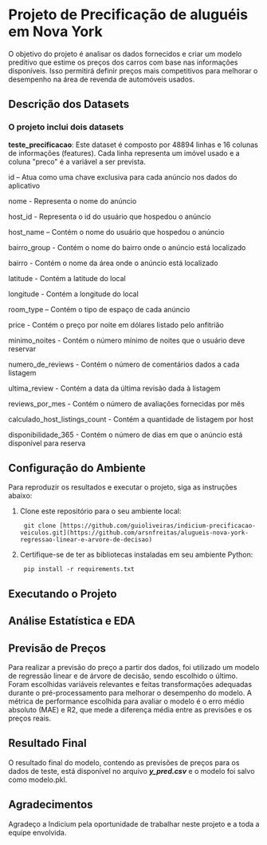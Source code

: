 
# Projeto de Precificação de aluguéis em Nova York

O objetivo do projeto é analisar os dados fornecidos e criar um modelo preditivo que estime os preços dos carros com base nas informações disponíveis. Isso permitirá definir preços mais competitivos para melhorar o desempenho na área de revenda de automóveis usados.

## Descrição dos Datasets

### O projeto inclui dois datasets

**teste_precificacao**: Este dataset é composto por 48894 linhas e 16 colunas de informações (features). Cada linha representa um imóvel usado e a coluna "preco" é a variável a ser prevista.

id – Atua como uma chave exclusiva para cada anúncio nos dados do aplicativo

nome - Representa o nome do anúncio

host_id - Representa o id do usuário que hospedou o anúncio

host_name – Contém o nome do usuário que hospedou o anúncio

bairro_group - Contém o nome do bairro onde o anúncio está localizado

bairro - Contém o nome da área onde o anúncio está localizado

latitude - Contém a latitude do local

longitude - Contém a longitude do local

room_type – Contém o tipo de espaço de cada anúncio

price - Contém o preço por noite em dólares listado pelo anfitrião

minimo_noites - Contém o número mínimo de noites que o usuário deve reservar

numero_de_reviews - Contém o número de comentários dados a cada listagem

ultima_review - Contém a data da última revisão dada à listagem

reviews_por_mes - Contém o número de avaliações fornecidas por mês

calculado_host_listings_count - Contém a quantidade de listagem por host

disponibilidade_365 - Contém o número de dias em que o anúncio está disponível para reserva


## Configuração do Ambiente

Para reproduzir os resultados e executar o projeto, siga as instruções abaixo:

1. Clone este repositório para o seu ambiente local:

        git clone [https://github.com/guioliveiras/indicium-precificacao-veiculos.git](https://github.com/arsnfreitas/alugueis-nova-york-regressao-linear-e-arvore-de-decisao)

2. Certifique-se de ter as bibliotecas instaladas em seu ambiente Python:

        pip install -r requirements.txt

## Executando o Projeto

## Análise Estatística e EDA

## Previsão de Preços

Para realizar a previsão do preço a partir dos dados, foi utilizado um modelo de regressão linear e de árvore de decisão, sendo escolhido o último. Foram escolhidas variáveis relevantes e feitas transformações adequadas durante o pré-processamento para melhorar o desempenho do modelo. A métrica de performance escolhida para avaliar o modelo é o erro médio absoluto (MAE) e R2, que mede a diferença média entre as previsões e os preços reais.

## Resultado Final

O resultado final do modelo, contendo as previsões de preços para os dados de teste, está disponível no arquivo ***y_pred.csv*** e o modelo foi salvo como modelo.pkl.

## Agradecimentos

Agradeço a Indicium pela oportunidade de trabalhar neste projeto e a toda a equipe envolvida.
